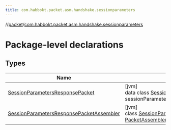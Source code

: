 ```yaml
---
title: com.habbokt.packet.asm.handshake.sessionparameters
---
```

//[packet](../../index.html)/[com.habbokt.packet.asm.handshake.sessionparameters](index.html)



# Package-level declarations



## Types


| Name | Summary |
|---|---|
| [SessionParametersResponsePacket](-session-parameters-response-packet/index.html) | [jvm]<br>data class [SessionParametersResponsePacket](-session-parameters-response-packet/index.html)(val sessionParameters: [SessionParameters](../../../api/api/com.habbokt.api.client.handshake/-session-parameters/index.html)) : [Packet](../../../api/api/com.habbokt.api.packet/-packet/index.html) |
| [SessionParametersResponsePacketAssembler](-session-parameters-response-packet-assembler/index.html) | [jvm]<br>class [SessionParametersResponsePacketAssembler](-session-parameters-response-packet-assembler/index.html) : [PacketAssembler](../../../api/api/com.habbokt.api.packet/-packet-assembler/index.html)&lt;[SessionParametersResponsePacket](-session-parameters-response-packet/index.html)&gt; |

